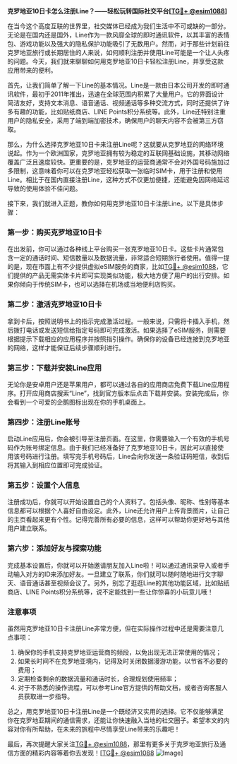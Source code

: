 **克罗地亚10日卡怎么注册Line？——轻松玩转国际社交平台[[TG💪+ @esim1088](https://t.me/s/esim1088)]**

在当今这个高度互联的世界里，社交媒体已经成为我们生活中不可或缺的一部分。无论是在国内还是国外，Line作为一款风靡全球的即时通讯软件，以其丰富的表情包、游戏功能以及强大的隐私保护功能吸引了无数用户。然而，对于那些计划前往克罗地亚旅行或长期居住的人来说，如何顺利注册并使用Line可能是一个让人头疼的问题。今天，我们就来聊聊如何用克罗地亚10日卡轻松注册Line，并享受这款应用带来的便利。

首先，让我们简单了解一下Line的基本情况。Line是一款由日本公司开发的即时通讯软件，最初于2011年推出，迅速在全球范围内积累了大量用户。它的界面设计简洁友好，支持文本消息、语音通话、视频通话等多种交流方式，同时还提供了许多有趣的功能，比如贴纸商店、LINE Points积分系统等。此外，Line还特别注重用户的隐私安全，采用了端到端加密技术，确保用户的聊天内容不会被第三方窃取。

那么，为什么选择克罗地亚10日卡来注册Line呢？这就要从克罗地亚的网络环境说起。作为一个欧洲国家，克罗地亚拥有较为稳定的互联网基础设施，其移动网络覆盖广泛且速度较快。更重要的是，克罗地亚的运营商通常不会对外国号码施加过多限制，这意味着你可以在克罗地亚轻松获取一张临时SIM卡，用于注册和使用Line。相比于在国内直接注册Line，这种方式不仅更加便捷，还能避免因网络延迟导致的使用体验不佳问题。

接下来，我们就进入正题，教你如何用克罗地亚10日卡注册Line。以下是具体步骤：

### 第一步：购买克罗地亚10日卡
在出发前，你可以通过各种线上平台购买一张克罗地亚10日卡。这些卡片通常包含一定的通话时间、短信数量以及数据流量，非常适合短期旅行者使用。值得一提的是，现在市面上有不少提供虚拟eSIM服务的商家，比如[TG💪+ @esim1088](https://t.me/s/esim1088)，它们提供的产品无需实体卡片即可实现类似功能，极大地方便了用户的出行安排。如果你倾向于传统SIM卡，也可以选择在机场或当地便利店购买。

### 第二步：激活克罗地亚10日卡
拿到卡后，按照说明书上的指示完成激活过程。一般来说，只需将卡插入手机，然后拨打电话或发送短信给指定号码即可完成激活。如果选择了eSIM服务，则需要根据提示下载相应的应用程序并按照指引操作。确保你的设备已经连接到克罗地亚的网络，这样才能保证后续步骤顺利进行。

### 第三步：下载并安装Line应用
无论你是安卓用户还是苹果用户，都可以通过各自的应用商店免费下载Line应用程序。打开应用商店搜索“Line”，找到官方版本后点击下载并安装。安装完成后，你会看到一个可爱的企鹅图标出现在你的手机桌面上。

### 第四步：注册Line账号
启动Line应用后，你会被引导至注册页面。在这里，你需要输入一个有效的手机号码作为账号绑定信息。由于我们已经准备好了克罗地亚10日卡，因此可以直接使用该号码进行注册。填写完手机号码后，Line会向你发送一条验证码短信，收到后将其输入到相应位置即可完成验证。

### 第五步：设置个人信息
注册成功后，你就可以开始设置自己的个人资料了。包括头像、昵称、性别等基本信息都可以根据个人喜好自由设定。此外，Line还允许用户上传背景图片，让自己的主页看起来更有个性。记得完善所有必要的信息，这样可以帮助你更好地与其他用户建立联系。

### 第六步：添加好友与探索功能
完成基本设置后，你就可以开始邀请朋友加入Line啦！可以通过通讯录导入或者手动输入对方的ID来添加好友。一旦建立了联系，你们就可以随时随地进行文字聊天、语音通话甚至视频会议了。另外，别忘了逛逛Line的其他功能区域，比如贴纸商店、LINE Points积分系统等，说不定能找到一些让你惊喜的小玩意儿哦！

### 注意事项
虽然用克罗地亚10日卡注册Line非常方便，但在实际操作过程中还是需要注意几点事项：
1. 确保你的手机支持克罗地亚运营商的频段，以免出现无法正常使用的情况；
2. 如果长时间不在克罗地亚境内，记得及时关闭数据漫游功能，以节省不必要的费用；
3. 定期检查剩余的数据流量和通话时长，合理规划使用频率；
4. 对于不熟悉的操作流程，可以参考Line官方提供的帮助文档，或者咨询客服人员获取进一步指导。

总之，用克罗地亚10日卡注册Line是一个既经济又实用的选择。它不仅能够满足你在克罗地亚期间的通信需求，还能让你快速融入当地的社交圈子。希望本文的内容对你有所帮助，在未来的旅程中尽情享受Line带来的乐趣吧！

最后，再次提醒大家关注[TG💪+ @esim1088](https://t.me/s/esim1088)，那里有更多关于克罗地亚旅行及通信方面的精彩内容等着你去发现！[[TG💪+ @esim1088](https://t.me/s/esim1088) ![Image](https://i.postimg.cc/4NQfJmqS/Snipaste-2025-05-13-00-14-12.png)]